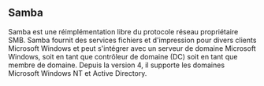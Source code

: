 ## Samba

Samba est une réimplémentation libre du protocole réseau propriétaire SMB. Samba fournit des
services fichiers et d'impression pour divers clients Microsoft Windows et peut s'intégrer avec un
serveur de domaine Microsoft Windows, soit en tant que contrôleur de domaine (DC) soit en tant que
membre de domaine. Depuis la version 4, il supporte les domaines Microsoft Windows NT et Active
Directory.
